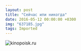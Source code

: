 ```yaml
---
layout: post
title: "Сейчас или никогда"
date: 2016-05-12 00:00:00 +0300
img: "637185.jpg"
tags: Imported
---
```


![kinopoisk.ru](/blog/assets/img/637185.jpg)